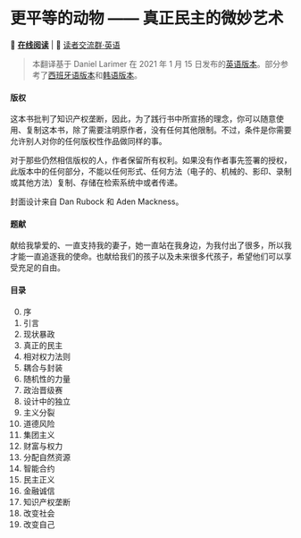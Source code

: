 # 更平等的动物 —— 真正民主的微妙艺术

📖 **[在线阅读](https://shinjiikarieos.github.io/More_Equal_Animals_Chinese_Edition)** | 💬 [读者交流群·英语](https://t.me/MoreEqualAnimals)




> 本翻译基于 Daniel Larimer 在 2021 年 1 月 15 日发布的[英语版本](https://moreequalanimals.com/assets/MoreEqualAnimals-1.15.2021.pdf)。部分参考了[西班牙语版本](https://forums.eoscommunity.org/t/animales-mas-iguales-el-arte-sutil-de-la-verdadera-democracia/1733)和[韩语版本](https://forums.eoscommunity.org/t/more-equal-animals-1/2322)。

#### 版权

这本书批判了知识产权垄断，因此，为了践行书中所宣扬的理念，你可以随意使用、复制这本书，除了需要注明原作者，没有任何其他限制。不过，条件是你需要允许别人对你的任何版权性作品做同样的事。

对于那些仍然相信版权的人，作者保留所有权利。如果没有作者事先签署的授权，此版本中的任何部分，不能以任何形式、任何方法（电子的、机械的、影印、录制或其他方法）复制、存储在检索系统中或者传递。

封面设计来自 Dan Rubock 和 Aden Mackness。

#### 题献

献给我挚爱的、一直支持我的妻子，她一直站在我身边，为我付出了很多，所以我才能一直追逐我的使命。也献给我们的孩子以及未来很多代孩子，希望他们可以享受充足的自由。

#### 目录

0. 序
1. 引言
2. 现状暴政
3. 真正的民主
4. 相对权力法则
5. 耦合与封装
6. 随机性的力量
7. 政治晋级赛
8. 设计中的独立
9. 主义分裂
10. 道德风险
11. 集团主义
12. 财富与权力
13. 分配自然资源
14. 智能合约
15. 民主正义
16. 金融诚信
18. 知识产权垄断
19. 改变社会
20. 改变自己

